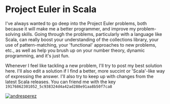 # Project Euler in Scala

I've always wanted to go deep into the Project Euler problems, both because it will make me a better programmer, and improve my problem-solving skills. Going through the problems, particularly with a language like Scala, can really boost your understanding of the collections library, your use of pattern-matching, your 'functional' approaches to new problems, etc., as well as help you brush up on your number theory, dynamic programming, and it's just fun.

Whenever I feel like tackling a new problem, I'll try to post my best solution here. I'll also edit a solution if I find a better, more succint or 'Scala'-like way of expressing the answer. I'll also try to keep up with changes from the latest Scala releases. You can friend me with the key ```19176862301052_5c938324d4a42ad288e91aa8b50f7ca8```

[![andresperez](http://projecteuler.net/profile/andresperez.png)](http://projecteuler.net/)
